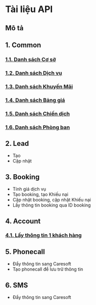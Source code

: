 # Tài liệu API 
## Mô tả
## 1. Common
  ### [1.1. Danh sách Cơ sở](https://github.com/thonguyenduc2010/sci_erp_api_doc/blob/main/common/locationshop.md)
  ### [1.2. Danh sách Dịch vụ](https://github.com/thonguyenduc2010/sci_erp_api_doc/blob/main/common/service.md)
  ### [1.3. Danh sách Khuyến Mãi](https://github.com/thonguyenduc2010/sci_erp_api_doc/blob/main/common/promotion.md)
  ### [1.4. Danh sách Bảng giá](https://github.com/thonguyenduc2010/sci_erp_api_doc/blob/main/common/pricelist.md)
  ### [1.5. Danh sách Chiến dịch](https://github.com/thonguyenduc2010/sci_erp_api_doc/blob/main/common/campaign.md)
  ### [1.6. Danh sách Phòng ban](https://github.com/thonguyenduc2010/sci_erp_api_doc/blob/main/common/department.md)

## 2. Lead
  * Tạo 
  * Cập nhật
## 3. Booking
  * Tính giá dịch vụ
  * Tạo booking, tạo Khiếu nại
  * Cập nhật booking, cập nhật Khiếu nại
  * Lấy thông tin booking qua ID booking
## 4. Account
  ### [4.1. Lấy thông tin 1 khách hàng](https://github.com/thonguyenduc2010/sci_erp_api_doc/blob/main/account.md)
## 5. Phonecall
  * Đẩy thông tin sang Caresoft
  * Tạo phonecall để lưu trữ thông tin
## 6. SMS
  * Đẩy thông tin sang Caresoft
